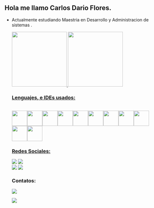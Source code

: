 ## Hola me llamo Carlos Dario Flores.

- Actualmente estudiando Maestria en Desarrollo y Administracion de sistemas .

  <a href="https://github.com/carlosdarioio">
  <img height="180em" src="https://github-readme-stats.vercel.app/api?username=carlosdarioio&count_private=true&include_all_commits=true&show_icons=true&theme=midnight-purple" />
  <img height="180em" src="https://github-readme-stats.vercel.app/api/top-langs/?username=carlosdarioio&layout=compact&langs_count=8&theme=midnight-purple" />

  
  ### Lenguajes, e IDEs usados:
  
  <div style="display: inline_block"><br>
    <img align="center" height="50" width="50" src="https://cdn.jsdelivr.net/gh/devicons/devicon/icons/flutter/flutter-original.svg"><img align="center" height="50" width="50" src="https://cdn.jsdelivr.net/gh/devicons/devicon/icons/dart/dart-original-wordmark.svg"><img align="center" height="50" width="50" src="https://cdn.jsdelivr.net/gh/devicons/devicon/icons/php/php-original.svg"><img align="center" height="50" width="50" src="https://cdn.jsdelivr.net/gh/devicons/devicon/icons/javascript/javascript-original.svg"><img align="center" height="50" width="50" src="https://cdn.jsdelivr.net/gh/devicons/devicon/icons/html5/html5-original.svg"><img align="center" height="50" width="50" src="https://cdn.jsdelivr.net/gh/devicons/devicon/icons/mysql/mysql-original-wordmark.svg"><img align="center" height="50" width="50" src="https://cdn.jsdelivr.net/gh/devicons/devicon/icons/android/android-original-wordmark.svg"><img align="center" height="50" width="50" src="https://cdn.jsdelivr.net/gh/devicons/devicon/icons/vscode/vscode-original-wordmark.svg"><img align="center" height="50" width="50" src="https://img.icons8.com/color/48/000000/android-studio--v3.png"><img align="center" height="50" width="50" src="https://cdn.jsdelivr.net/gh/devicons/devicon/icons/ubuntu/ubuntu-plain.svg"><img align="center" height="50" width="50" src="https://cdn.jsdelivr.net/gh/devicons/devicon/icons/java/java-original-wordmark.svg"></div>
  
  ### Redes Sociales:
  
  <div>
   
    <a href="https://www.linkedin.com/in/carlos-dario-flores-a3147119" target= "_blank"><img src="https://img.shields.io/badge/LinkedIn-0077B5?style=for-the-badge&logo=linkedin&logoColor=white" target= "_blank"></a>
    <a href="https://github.com/carlosdarioio" target= "_blank"><img src="https://img.shields.io/badge/GitHub-100000?style=for-the-badge&logo=github&logoColor=white" target= "_blank"></a>   
    <a href="https://twitter.com/carlosdarioio" target= "_blank"><img src="https://img.shields.io/badge/Twitter-1DA1F2?style=for-the-badge&logo=twitter&logoColor=white" target= "_blank"></a>
    <a href="https://www.facebook.com/EjemplosDP" target= "_blank"><img src="https://img.shields.io/badge/Facebook-1877F2?style=for-the-badge&logo=facebook&logoColor=white" target= "_blank"></a>
     </div>
    
  ### Contatos:
  
  <div>
    <a href="mailto:cdfn3@hotmail.com"><img src="https://img.shields.io/badge/Microsoft_Outlook-0078D4?style=for-the-badge&logo=microsoft-outlook&logoColor=white" target= "_blank"></a>

    <a href="https://wa.me/qr/50488597050" target= "_blank"><img src="https://img.shields.io/badge/WhatsApp-25D366?style=for-the-badge&logo=whatsapp&logoColor=white" target= "_blank"></a>
    
  </div> 

    
    
